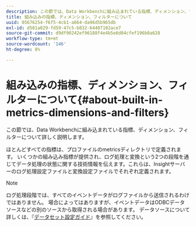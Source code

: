 ```yaml
---
description: この節では、Data Workbenchに組み込まれている指標、ディメンション、フィルターについて詳しく説明します。
title: 組み込みの指標、ディメンション、フィルターについて
uuid: 05676254-f6f5-4cb1-a664-da96d5b965db
exl-id: d581a029-fd59-47c5-b832-64407102ace7
source-git-commit: d9df90242ef96188f4e4b5e6d04cfef196b0a628
workflow-type: tm+mt
source-wordcount: '146'
ht-degree: 8%

---
```


# 組み込みの指標、ディメンション、フィルターについて{#about-built-in-metrics-dimensions-and-filters}

この節では、Data Workbenchに組み込まれている指標、ディメンション、フィルターについて詳しく説明します。

ほとんどすべての指標は、プロファイルのmetricsディレクトリで定義されます。 いくつかの組み込み指標が提供され、ログ処理と変換という2つの段階を通じてデータ処理の状態に関する技術情報を伝えます。これらは、Insightサーバーのログ処理設定ファイルと変換設定ファイルでそれぞれ定義されます。

>[!NOTE]
>
>ログ処理段階では、すべてのイベントデータがログファイルから送信されるわけではありません。 場合によってはありますが、イベントデータはODBCデータソースなどの別のソースから取得される場合があります。 データソースについて詳しくは、『[データセット設定ガイド](https://docs.adobe.com/content/help/en/data-workbench/using/dataset/c-dataset-constr.html)』を参照してください。
